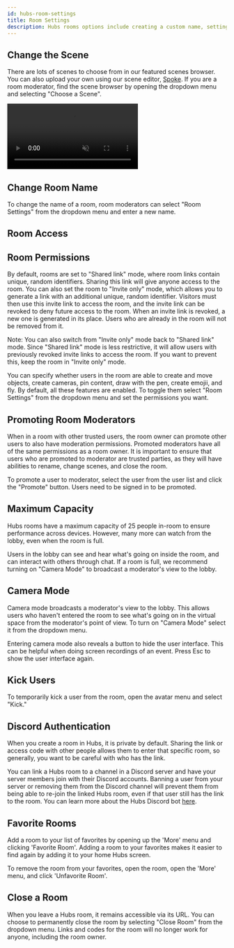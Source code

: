 ```yaml
---
id: hubs-room-settings
title: Room Settings
description: Hubs rooms options include creating a custom name, setting access and permissions, what favorite room does, and closing a room.
---
```


## Change the Scene

There are lots of scenes to choose from in our featured scenes browser. You can also upload your own using our scene editor, [Spoke](./intro-spoke.html). If you are a room moderator, find the scene browser by opening the dropdown menu and selecting "Choose a Scene". 

<!-- Note that only featured scenes have been tested for performance across devices. For more information on how featured scenes are selected take a look at our [Featured Content Guidelines](./creators-content-guidelines.html).  -->

<video autoplay loop muted controls >
  <source src="img/change-the-scene.mp4" type="video/mp4">
  <img src="img/intro-hubs-scene-browser-min.jpeg" alt="Screenshot of the Scene Browser">
  Your browser does not support HTML5 video.
</video>

## Change Room Name

To change the name of a room, room moderators can select "Room Settings" from the dropdown menu and enter a new name.

## Room Access


## Room Permissions

By default, rooms are set to "Shared link" mode, where room links contain unique, random identifiers. Sharing this link will give anyone access to the room. You can also set the room to "Invite only" mode, which allows you to generate a link with an additional unique, random identifier. Visitors must then use this invite link to access the room, and the invite link can be revoked to deny future access to the room. When an invite link is revoked, a new one is generated in its place. Users who are already in the room will not be removed from it.

Note: You can also switch from "Invite only" mode back to "Shared link" mode. Since "Shared link" mode is less restrictive, it will allow users with previously revoked invite links to access the room. If you want to prevent this, keep the room in "Invite only" mode.


You can specify whether users in the room are able to create and move objects, create cameras, pin content, draw with the pen, create emojii, and fly. By default, all these features are enabled. To toggle them select "Room Settings" from the dropdown menu and set the permissions you want.

## Promoting Room Moderators

When in a room with other trusted users, the room owner can promote other users to also have moderation permissions. Promoted moderators have all of the same permissions as a room owner. It is important to ensure that users who are promoted to moderator are trusted parties, as they will have abilities to rename, change scenes, and close the room.

To promote a user to moderator, select the user from the user list and click the "Promote" button. Users need to be signed in to be promoted.

## Maximum Capacity

Hubs rooms have a maximum capacity of 25 people in-room to ensure performance across devices. However, many more can watch from the lobby, even when the room is full.

Users in the lobby can see and hear what's going on inside the room, and can interact with others through chat. If a room is full, we recommend turning on "Camera Mode" to broadcast a moderator's view to the lobby. 

## Camera Mode

Camera mode broadcasts a moderator's view to the lobby. This allows users who haven't entered the room to see what's going on in the virtual space from the moderator's point of view. To turn on "Camera Mode" select it from the dropdown menu.

Entering camera mode also reveals a button to hide the user interface. This can be helpful when doing screen recordings of an event. Press Esc to show the user interface again.

## Kick Users

To temporarily kick a user from the room, open the avatar menu and select "Kick." 

## Discord Authentication 

When you create a room in Hubs, it is private by default. Sharing the link or access code with other people allows them to enter that specific room, so generally, you want to be careful with who has the link.  

You can link a Hubs room to a channel in a Discord server and have your server members join with their Discord accounts. Banning a user from your server or removing them from the Discord channel will prevent them from being able to re-join the linked Hubs room, even if that user still has the link to the room. You can learn more about the Hubs Discord bot [here](./hubs-discord-bot.html). 

## Favorite Rooms

Add a room to your list of favorites by opening up the 'More' menu and clicking 'Favorite Room'. Adding a room to your favorites makes it easier to find again by adding it to your home Hubs screen.

To remove the room from your favorites, open the room, open the 'More' menu, and click 'Unfavorite Room'. 

## Close a Room

When you leave a Hubs room, it remains accessible via its URL. You can choose to permanently close the room by selecting "Close Room" from the dropdown menu. Links and codes for the room will no longer work for anyone, including the room owner.
